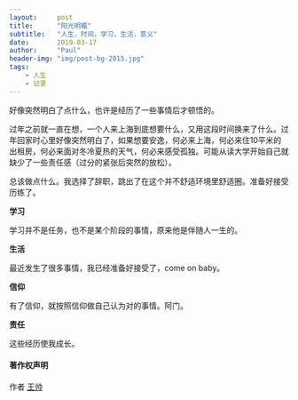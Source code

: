 ```yaml
---
layout:     post
title:      "阳光明媚"
subtitle:   "人生，时间，学习，生活，意义"
date:       2019-03-17
author:     "Paul"
header-img: "img/post-bg-2015.jpg"
tags:
    - 人生
    - 记录
---
```


好像突然明白了点什么，也许是经历了一些事情后才顿悟的。

过年之前就一直在想，一个人来上海到底想要什么，又用这段时间换来了什么。过年回家时心里好像突然明白了，如果想要安逸，何必来上海，何必来住10平米的出租房，何必来面对冬冷夏热的天气，何必来感受孤独。可能从读大学开始自己就缺少了一些责任感（过分的紧张后突然的放松）。

总该做点什么。我选择了辞职，跳出了在这个并不舒适环境里舒适圈。准备好接受历练了。



**学习**

学习并不是任务，也不是某个阶段的事情，原来他是伴随人一生的。

**生活**

最近发生了很多事情，我已经准备好接受了，come on baby。

**信仰**

有了信仰，就按照信仰做自己认为对的事情。阿门。

**责任**

这些经历使我成长。



#### 著作权声明


作者 [王帅](https://paulwang92115.github.io)